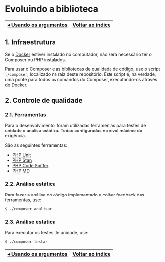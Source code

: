 # Evoluindo a biblioteca

[◂ Usando os argumentos](06-usando-os-argumentos.md) | [Voltar ao índice](indice.md)
-- | --


## 1. Infraestrutura

Se o [Docker](https://www.docker.com/) estiver instalado no computador, não será necessário ter o Composer ou PHP instalados. 

Para usar o Composer e as bibliotecas de qualidade de código, use o script `./composer`, localizado na raiz deste repositório. Este script é, na verdade, uma ponte para todos os comandos do Composer, executando-os através do Docker.

## 2. Controle de qualidade

### 2.1. Ferramentas

Para o desenvolvimento, foram utilizadas ferramentas para testes de unidade e análise estática. Todas configuradas no nível máximo de exigência.

São as seguintes ferramentas:

- [PHP Unit](https://phpunit.de)
- [PHP Stan](https://phpstan.org)
- [PHP Code Sniffer](https://github.com/squizlabs/PHP_CodeSniffer)
- [PHP MD](https://phpmd.org)

### 2.2. Análise estática

Para fazer a análise do código implementado e colher feedback das ferramentas, use:

```bash
$ ./composer analisar
```

### 2.3. Análise estática

Para executar os testes de unidade, use:

```bash
$ ./composer testar
```


[◂ Usando os argumentos](06-usando-os-argumentos.md) | [Voltar ao índice](indice.md)
-- | --
